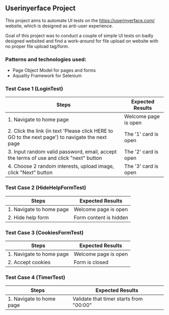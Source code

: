 ## Userinyerface Project

This project aims to automate UI tests on the https://userinyerface.com/ website, which is designed as anti-user experience.

Goal of this project was to conduct a couple of simple UI tests on badly designed websited and find a work-around for file upload on website with no proper file upload tag/form.

### Patterns and technologies used:
* Page Object Model for pages and forms
* Aquality Framework for Selenium

### Test Case 1 (LoginTest)
| Steps  | Expected Results |
| ------------- | ------------- |
| 1. Navigate to home page  | Welcome page is open |
| 2. Click the link (in text 'Please click HERE to GO to the next page') to navigate the next page  | The '1' card is open |
| 3. Input random valid password, email, accept the terms of use and click "next" button | The '2' card is open |
| 4. Choose 2 random interests, upload image, click "Next" button	| The '3' card is open |

### Test Case 2 (HideHelpFormTest)
| Steps  | Expected Results |
| ------------- | ------------- |
| 1. Navigate to home page  | Welcome page is open |
| 2. Hide help form | Form content is hidden |

### Test Case 3 (CookiesFormTest)
| Steps  | Expected Results |
| ------------- | ------------- |
| 1. Navigate to home page  | Welcome page is open |
| 2. Accept cookies | Form is closed |


### Test Case 4 (TimerTest)
| Steps  | Expected Results |
| ------------- | ------------- |
| 1. Navigate to home page  | Validate that timer starts from "00:00" |

